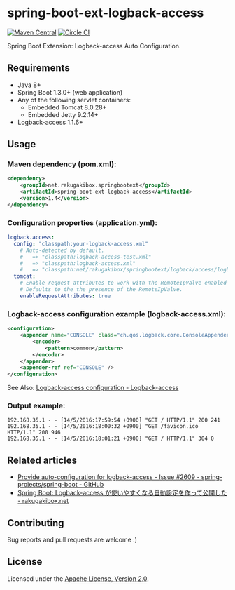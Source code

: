 spring-boot-ext-logback-access
==============================

[![Maven Central](https://maven-badges.herokuapp.com/maven-central/net.rakugakibox.springbootext/spring-boot-ext-logback-access/badge.svg)](https://maven-badges.herokuapp.com/maven-central/net.rakugakibox.springbootext/spring-boot-ext-logback-access)
[![Circle CI](https://circleci.com/gh/akihyro/spring-boot-ext-logback-access.svg?style=shield)](https://circleci.com/gh/akihyro/spring-boot-ext-logback-access)

Spring Boot Extension: Logback-access Auto Configuration.  

Requirements
------------

* Java 8+
* Spring Boot 1.3.0+ (web application)
* Any of the following servlet containers:
    * Embedded Tomcat 8.0.28+
    * Embedded Jetty 9.2.14+
* Logback-access 1.1.6+

Usage
-----

### Maven dependency (pom.xml):

```xml
<dependency>
    <groupId>net.rakugakibox.springbootext</groupId>
    <artifactId>spring-boot-ext-logback-access</artifactId>
    <version>1.4</version>
</dependency>
```

### Configuration properties (application.yml):

```yml
logback.access:
  config: "classpath:your-logback-access.xml"
    # Auto-detected by default.
    #   => "classpath:logback-access-test.xml"
    #   => "classpath:logback-access.xml"
    #   => "classpath:net/rakugakibox/springbootext/logback/access/logback-access.xml"
  tomcat:
    # Enable request attributes to work with the RemoteIpValve enabled with server.useForwardHeaders.
    # Defaults to the the presence of the RemoteIpValve.
    enableRequestAttributes: true
```

### Logback-access configuration example (logback-access.xml):

```xml
<configuration>
    <appender name="CONSOLE" class="ch.qos.logback.core.ConsoleAppender">
        <encoder>
            <pattern>common</pattern>
        </encoder>
    </appender>
    <appender-ref ref="CONSOLE" />
</configuration>
```

See Also: [Logback-access configuration - Logback-access](http://logback.qos.ch/access.html#configuration)  

### Output example:

```
192.168.35.1 - - [14/5/2016:17:59:54 +0900] "GET / HTTP/1.1" 200 241
192.168.35.1 - - [14/5/2016:18:00:32 +0900] "GET /favicon.ico HTTP/1.1" 200 946
192.168.35.1 - - [14/5/2016:18:01:21 +0900] "GET / HTTP/1.1" 304 0
```

Related articles
----------------

* [Provide auto-configuration for logback-access - Issue #2609 - spring-projects/spring-boot - GitHub](https://github.com/spring-projects/spring-boot/issues/2609)
* [Spring Boot: Logback-access が使いやすくなる自動設定を作って公開した - rakugakibox.net](http://blog.rakugakibox.net/entry/2015/12/25/spring-boot-ext-logback-access)

Contributing
------------

Bug reports and pull requests are welcome :)  

License
-------

Licensed under the [Apache License, Version 2.0](http://www.apache.org/licenses/LICENSE-2.0).  
